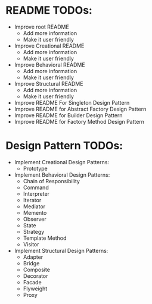 # README TODOs:
- Improve root README
  - Add more information
  - Make it user friendly
- Improve Creational README
  - Add more information
  - Make it user friendly
- Improve Behavioral README
  - Add more information
  - Make it user friendly
- Improve Structural README
  - Add more information
  - Make it user friendly
- Improve README For Singleton Design Pattern
- Improve README for Abstract Factory Design Pattern
- Improve README for Builder Design Pattern
- Improve README for Factory Method Design Pattern
# Design Pattern TODOs:
- Implement Creational Design Patterns:
  - Prototype
- Implement Behavioral Design Patterns:
  - Chain of Responsibility
  - Command
  - Interpreter
  - Iterator
  - Mediator
  - Memento
  - Observer
  - State
  - Strategy
  - Template Method
  - Visitor
- Implement Structural Design Patterns:
  - Adapter
  - Bridge
  - Composite
  - Decorator
  - Facade
  - Flyweight
  - Proxy
